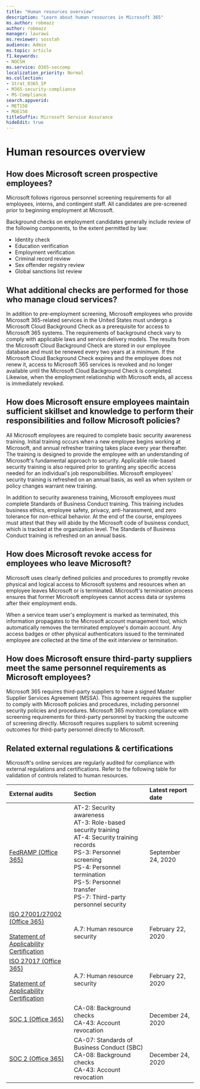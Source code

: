 ```yaml
---
title: "Human resources overview"
description: "Learn about human resources in Microsoft 365"
ms.author: robmazz
author: robmazz
manager: laurawi
ms.reviewer: sosstah
audience: Admin
ms.topic: article
f1.keywords:
- NOCSH
ms.service: O365-seccomp
localization_priority: Normal
ms.collection:
- Strat_O365_IP
- M365-security-compliance
- MS-Compliance
search.appverid:
- MET150
- MOE150
titleSuffix: Microsoft Service Assurance
hideEdit: true
---
```


# Human resources overview

## How does Microsoft screen prospective employees?

Microsoft follows rigorous personnel screening requirements for all employees, interns, and contingent staff. All candidates are pre-screened prior to beginning employment at Microsoft.

Background checks on employment candidates generally include review of the following components, to the extent permitted by law:

- Identity check
- Education verification
- Employment verification
- Criminal record review
- Sex offender registry review
- Global sanctions list review

## What additional checks are performed for those who manage cloud services?

In addition to pre-employment screening, Microsoft employees who provide Microsoft 365-related services in the United States must undergo a Microsoft Cloud Background Check as a prerequisite for access to Microsoft 365 systems. The requirements of background check vary to comply with applicable laws and service delivery models. The results from the Microsoft Cloud Background Check are stored in our employee database and must be renewed every two years at a minimum. If the Microsoft Cloud Background Check expires and the employee does not renew it, access to Microsoft 365 services is revoked and no longer available until the Microsoft Cloud Background Check is completed. Likewise, when the employment relationship with Microsoft ends, all access is immediately revoked.

## How does Microsoft ensure employees maintain sufficient skillset and knowledge to perform their responsibilities and follow Microsoft policies?

All Microsoft employees are required to complete basic security awareness training. Initial training occurs when a new employee begins working at Microsoft, and annual refresher training takes place every year thereafter. The training is designed to provide the employee with an understanding of Microsoft's fundamental approach to security. Applicable role-based security training is also required prior to granting any specific access needed for an individual's job responsibilities. Microsoft employees' security training is refreshed on an annual basis, as well as when system or policy changes warrant new training.

In addition to security awareness training, Microsoft employees must complete Standards of Business Conduct training. This training includes business ethics, employee safety, privacy, anti-harassment, and zero tolerance for non-ethical behavior. At the end of the course, employees must attest that they will abide by the Microsoft code of business conduct, which is tracked at the organization level. The Standards of Business Conduct training is refreshed on an annual basis.

## How does Microsoft revoke access for employees who leave Microsoft?

Microsoft uses clearly defined policies and procedures to promptly revoke physical and logical access to Microsoft systems and resources when an employee leaves Microsoft or is terminated. Microsoft's termination process ensures that former Microsoft employees cannot access data or systems after their employment ends.

When a service team user's employment is marked as terminated, this information propagates to the Microsoft account management tool, which automatically removes the terminated employee's domain account. Any access badges or other physical authenticators issued to the terminated employee are collected at the time of the exit interview or termination.

## How does Microsoft ensure third-party suppliers meet the same personnel requirements as Microsoft employees?

Microsoft 365 requires third-party suppliers to have a signed Master Supplier Services Agreement (MSSA). This agreement requires the supplier to comply with Microsoft policies and procedures, including personnel security policies and procedures. Microsoft 365 monitors compliance with screening requirements for third-party personnel by tracking the outcome of screening directly. Microsoft requires suppliers to submit screening outcomes for third-party personnel directly to Microsoft.

## Related external regulations & certifications

Microsoft's online services are regularly audited for compliance with external regulations and certifications. Refer to the following table for validation of controls related to human resources.

| **External audits** | **Section** | **Latest report date** |
|:--------------------|:------------|:-----------------------|  
| [FedRAMP (Office 365)](https://compliance.microsoft.com/compliancemanager) | AT-2: Security awareness <br> AT-3: Role-based security training <br> AT-4: Security training records <br> PS-3: Personnel screening <br> PS-4: Personnel termination <br> PS-5: Personnel transfer <br> PS-7: Third-party personnel security | September 24, 2020 |
| [ISO 27001/27002 (Office 365)](https://servicetrust.microsoft.com/ViewPage/MSComplianceGuideV3?command=Download&downloadType=Document&downloadId=d7864d4f-e053-4cc4-a964-fa526d07c3be&tab=7027ead0-3d6b-11e9-b9e1-290b1eb4cdeb&docTab=7027ead0-3d6b-11e9-b9e1-290b1eb4cdeb_ISO_Reports) <br><br> [Statement of Applicability](https://servicetrust.microsoft.com/ViewPage/MSComplianceGuide?command=Download&downloadType=Document&downloadId=8ee1e46b-2ada-4e7b-bb7d-4c55a8cb6fcd&docTab=4ce99610-c9c0-11e7-8c2c-f908a777fa4d_ISO_Reports) <br> [Certification](https://servicetrust.microsoft.com/ViewPage/MSComplianceGuideV3?command=Download&downloadType=Document&downloadId=1e84a14a-2468-45ac-9412-5e53250d57ec&tab=7027ead0-3d6b-11e9-b9e1-290b1eb4cdeb&docTab=7027ead0-3d6b-11e9-b9e1-290b1eb4cdeb_ISO_Reports) | A.7: Human resource security | February 22, 2020 |
| [ISO 27017 (Office 365)](https://aka.ms/o365iso) <br><br> [Statement of Applicability](https://aka.ms/o365isosoa) <br> [Certification](https://aka.ms/Office365ISO27017Cert) | A.7: Human resource security | February 22, 2020 |
| [SOC 1 (Office 365)](https://servicetrust.microsoft.com/ViewPage/MSComplianceGuideV3?command=Download&downloadType=Document&downloadId=90df3f9c-3aaf-4dbf-99d0-ca9f2991721b&tab=7027ead0-3d6b-11e9-b9e1-290b1eb4cdeb&docTab=7027ead0-3d6b-11e9-b9e1-290b1eb4cdeb_SOC_%2F_SSAE_16_Reports) | CA-08: Background checks <br> CA-43: Account revocation | December 24, 2020 |
| [SOC 2 (Office 365)](https://servicetrust.microsoft.com/ViewPage/MSComplianceGuideV3?command=Download&downloadType=Document&downloadId=a73c1738-7892-42b7-acd3-87b6371c53f6&tab=7027ead0-3d6b-11e9-b9e1-290b1eb4cdeb&docTab=7027ead0-3d6b-11e9-b9e1-290b1eb4cdeb_SOC_%2F_SSAE_16_Reports) | CA-07: Standards of Business Conduct (SBC) <br> CA-08: Background checks <br> CA-43: Account revocation | December 24, 2020 |
